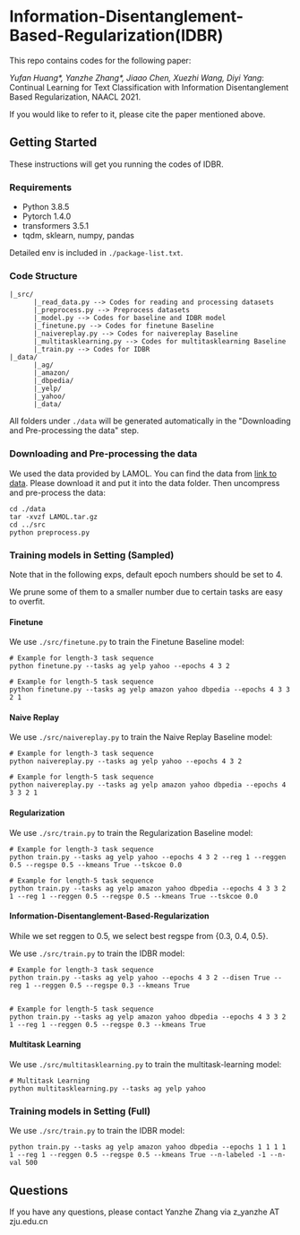 # Information-Disentanglement-Based-Regularization(IDBR)

This repo contains codes for the following paper:

*Yufan Huang\*, Yanzhe Zhang\*, Jiaao Chen, Xuezhi Wang, Diyi Yang*: Continual Learning for Text Classification with Information Disentanglement Based Regularization, NAACL 2021. 

If you would like to refer to it, please cite the paper mentioned above.

## Getting Started

These instructions will get you running the codes of IDBR.

### Requirements

- Python 3.8.5
- Pytorch 1.4.0
- transformers 3.5.1
- tqdm, sklearn, numpy, pandas

Detailed env is included in ```./package-list.txt```.

### Code Structure
```
|_src/
      |_read_data.py --> Codes for reading and processing datasets
      |_preprocess.py --> Preprocess datasets
      |_model.py --> Codes for baseline and IDBR model
      |_finetune.py --> Codes for finetune Baseline
      |_naivereplay.py --> Codes for naivereplay Baseline
      |_multitasklearning.py --> Codes for multitasklearning Baseline
      |_train.py --> Codes for IDBR
|_data/
      |_ag/
      |_amazon/
      |_dbpedia/
      |_yelp/
      |_yahoo/
      |_data/
```
All folders under ```./data``` will be generated automatically in the "Downloading and Pre-processing the data" step.  

### Downloading and Pre-processing the data

We used the data provided by LAMOL. You can find the data from [link to data](https://drive.google.com/file/d/1rWcgnVcNpwxmBI3c5ovNx-E8XKOEL77S/view). Please download it and put it into the data folder. Then uncompress and pre-process the data:

```
cd ./data
tar -xvzf LAMOL.tar.gz
cd ../src
python preprocess.py
```
### Training models in Setting (Sampled)

Note that in the following exps, default epoch numbers should be set to 4. 

We prune some of them to a smaller number due to certain tasks are easy to overfit.

#### Finetune 

We use ```./src/finetune.py``` to train the Finetune Baseline model:

```
# Example for length-3 task sequence
python finetune.py --tasks ag yelp yahoo --epochs 4 3 2   

# Example for length-5 task sequence
python finetune.py --tasks ag yelp amazon yahoo dbpedia --epochs 4 3 3 2 1   
```

#### Naive Replay 

We use ```./src/naivereplay.py``` to train the Naive Replay Baseline model:

```
# Example for length-3 task sequence
python naivereplay.py --tasks ag yelp yahoo --epochs 4 3 2   

# Example for length-5 task sequence
python naivereplay.py --tasks ag yelp amazon yahoo dbpedia --epochs 4 3 3 2 1
```

#### Regularization  

We use ```./src/train.py``` to train the Regularization Baseline model: 

```
# Example for length-3 task sequence
python train.py --tasks ag yelp yahoo --epochs 4 3 2 --reg 1 --reggen 0.5 --regspe 0.5 --kmeans True --tskcoe 0.0

# Example for length-5 task sequence
python train.py --tasks ag yelp amazon yahoo dbpedia --epochs 4 3 3 2 1 --reg 1 --reggen 0.5 --regspe 0.5 --kmeans True --tskcoe 0.0
```

#### Information-Disentanglement-Based-Regularization  

While we set reggen to 0.5, we select best regspe from {0.3, 0.4, 0.5}.

We use ```./src/train.py``` to train the IDBR model: 

```
# Example for length-3 task sequence
python train.py --tasks ag yelp yahoo --epochs 4 3 2 --disen True --reg 1 --reggen 0.5 --regspe 0.3 --kmeans True


# Example for length-5 task sequence
python train.py --tasks ag yelp amazon yahoo dbpedia --epochs 4 3 3 2 1 --reg 1 --reggen 0.5 --regspe 0.3 --kmeans True
```

#### Multitask Learning 

We use ```./src/multitasklearning.py``` to train the multitask-learning model:

```
# Multitask Learning
python multitasklearning.py --tasks ag yelp yahoo
```

### Training models in Setting (Full)

We use ```./src/train.py``` to train the IDBR model: 

```
python train.py --tasks ag yelp amazon yahoo dbpedia --epochs 1 1 1 1 1 --reg 1 --reggen 0.5 --regspe 0.5 --kmeans True --n-labeled -1 --n-val 500
```

## Questions

If you have any questions, please contact Yanzhe Zhang via z_yanzhe AT zju.edu.cn
